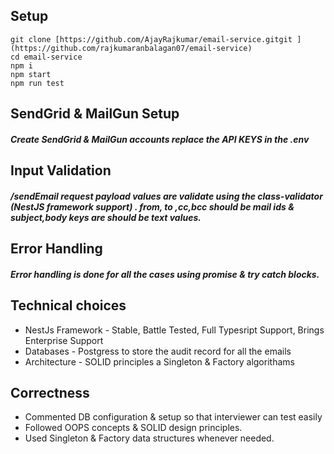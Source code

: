 ## Setup
    git clone [https://github.com/AjayRajkumar/email-service.gitgit ](https://github.com/rajkumaranbalagan07/email-service)
    cd email-service
    npm i 
    npm start 
    npm run test 

## SendGrid & MailGun Setup 
##### Create  SendGrid & MailGun accounts replace the API KEYS in the .env

## Input Validation
##### /sendEmail request payload values are validate using the class-validator (NestJS framework support) . from, to ,cc,bcc should be mail ids & subject,body keys are should be text values.

## Error Handling
##### Error handling is done for all the cases using promise & try catch blocks.

## Technical choices
  - NestJs Framework - Stable, Battle Tested, Full Typesript Support, Brings Enterprise Support 
  - Databases - Postgress to store the audit record for all the emails 
  - Architecture - SOLID principles a Singleton & Factory algorithams 
  
## Correctness
  - Commented DB configuration & setup so that interviewer can test easily
  - Followed OOPS concepts & SOLID design principles.
  - Used Singleton & Factory data structures whenever needed.
